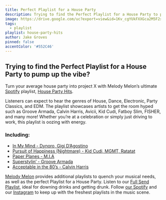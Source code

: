 ```yaml
---
title: Perfect Playlist for a House Party
description: Trying to find the Perfect Playlist for a House Party to pump up the vibe? Turn your average house party into project X with Melody Melon’s ultimate Spotify playlist, House Party Hits. 
image: https://drive.google.com/uc?export=view&id=1Kv_cgYUkFXXGca2M5F2xZbG_PHmOGZlW
tags:
  - playlist
playlist: house-party-hits
author: Jake Groves
pinned: false
accentColor: '#552C46'
---
```


## Trying to find the Perfect Playlist for a House Party to pump up the vibe? 

Turn your average house party into project X with Melody Melon’s ultimate <a href="https://open.spotify.com">Spotify</a> playlist, <a href="https://open.spotify.com/playlist/2DCj1kDzWlA69FsVE13XtE?si=I1wPkuZMQvWL_Bv7RYZc4w">House Party Hits</a>.

Listeners can expect to hear the genres of House, Dance, Electronic, Party Classics, and EDM. The playlist showcases artists to get the room hyped such as Groove Armada, Calvin Harris, Avicii, Kid Cudi, Fatboy Slim, FISHER, and many more! Whether you’re at a celebration or simply just driving to work, this playlist is oozing with energy. 

### Including: 
- <a href="https://open.spotify.com/track/0E9ZjEAyAwOXZ7wJC0PD33?si=preqAvwEQZWc2NwEDVHaTw">In My Mind - Dynoro, Gigi D’Agostino</a>
- <a href="https://open.spotify.com/track/46Ipw98xRZvU4VZH0DVGnh?si=UIl0oWquRUSWmQL7F2oozg">Pursuit of Happiness (Nightmare) - Kid Cudi, MGMT, Ratatat</a>
- <a href="https://open.spotify.com/track/1wgqttlPacpvmX5DKVboOa?si=NhTSgRYyQPqozlMI27MdAQ">Paper Planes - M.I.A</a>
- <a href="https://open.spotify.com/track/2yWyFT6bW1Rd9cjVvYi4v8?si=Fh5c6-swRBeuDtLaZ_sQFA">Superstylin’ - Groove Armada</a>
- <a href="https://open.spotify.com/track/00cxhG668jV6gU6VK2FUVI?si=J6fslKK8Se-9ZeHxyy9n3g">Acceptable in the 80’s - Calvin Harris</a>

<a href="https://melodymelon.com">Melody Melon</a> provides additional playlists to quench your musical needs, as well as the perfect Playlist for a House Party. Listen to our <a href="https://melodymelon.com/playlist/full-send">Full Send Playlist</a>, ideal for downing drinks and getting drunk. Follow <a href="https://open.spotify.com/user/9b0arwvohrpgzewx9e4bjkr1y">our Spotify</a> and our <a href="https://www.instagram.com/melodymelonmusic/">Instagram</a> to keep up with the freshest playlists in the music scene. 